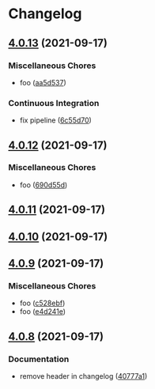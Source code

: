 # Changelog

## [4.0.13](https://gitlab.com/4s1/playground/compare/v4.0.12...v4.0.13) (2021-09-17)


### Miscellaneous Chores

* foo ([aa5d537](https://gitlab.com/4s1/playground/commit/aa5d537d5bcbb94d04a0e7fb9badced07854ab43))


### Continuous Integration

* fix pipeline ([6c55d70](https://gitlab.com/4s1/playground/commit/6c55d702b46835f61a02d4d665a2301e41624f25))

## [4.0.12](https://gitlab.com/4s1/playground/compare/v4.0.11...v4.0.12) (2021-09-17)


### Miscellaneous Chores

* foo ([690d55d](https://gitlab.com/4s1/playground/commit/690d55ddaafef286adb1cd692bcaa430685c2c0b))

## [4.0.11](https://gitlab.com/4s1/<PROJECT_URL>/compare/v4.0.10...v4.0.11) (2021-09-17)

## [4.0.10](https://gitlab.com/4s1/<PROJECT_URL>/compare/v4.0.9...v4.0.10) (2021-09-17)

## [4.0.9](https://gitlab.com/4s1/<PROJECT_URL>/compare/v4.0.8...v4.0.9) (2021-09-17)

### Miscellaneous Chores

- foo ([c528ebf](https://gitlab.com/4s1/<PROJECT_URL>/commit/c528ebfcc073c26eb23a92dd6bc85dbe8fed3f81))
- foo ([e4d241e](https://gitlab.com/4s1/<PROJECT_URL>/commit/e4d241e96c6eff3c8a28a973f6d0104206090297))

## [4.0.8](https://gitlab.com/4s1/playground/some-library/compare/v4.0.7...v4.0.8) (2021-09-17)

### Documentation

- remove header in changelog ([40777a1](https://gitlab.com/4s1/playground/some-library/commit/40777a1162145043388fa766acebda225777ec24))
